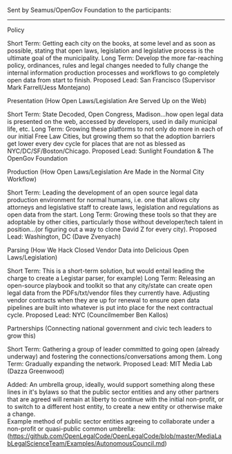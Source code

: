 Sent by Seamus/OpenGov Foundation to the participants:

-----


Policy 

Short Term: Getting each city on the books, at some level and as soon as possible, stating that open laws, legislation and legislative process is the ultimate goal of the municipality.
Long Term: Develop the more far-reaching policy, ordinances, rules and legal changes needed to fully change the internal information production processes and workflows to go completely open data from start to finish.
Proposed Lead: San Francisco (Supervisor Mark Farrell/Jess Montejano)

Presentation (How Open Laws/Legislation Are Served Up on the Web)

Short Term: State Decoded, Open Congress, Madison...how open legal data is presented on the web, accessed by developers, used in daily municipal life, etc.
Long Term: Growing these platforms to not only do more in each of our initial Free Law Cities, but growing them so that the adoption barriers get lower every dev cycle for places that are not as blessed as NYC/DC/SF/Boston/Chicago.
Proposed Lead: Sunlight Foundation & The OpenGov Foundation


Production (How Open Laws/Legislation Are Made in the Normal City Workflow)

Short Term: Leading the development of an open source legal data production environment for normal humans, i.e. one that allows city attorneys and legislative staff to create laws, legislation and regulations as open data from the start.
Long Term: Growing these tools so that they are adoptable by other cities, particularly those without developer/tech talent in position...(or figuring out a way to clone David Z for every city).
Proposed Lead: Washington, DC (Dave Zvenyach)


Parsing (How We Hack Closed Vendor Data into Delicious Open Laws/Legislation)

Short Term: This is a short-term solution, but would entail leading the charge to create a Legistar parser, for example)
Long Term: Releasing an open-source playbook and toolkit so that any city/state can create open legal data from the PDFs/txt/vendor files they currently have.  Adjusting vendor contracts when they are up for renewal to ensure open data pipelines are built into whatever is put into place for the next contractual cycle.
Proposed Lead: NYC (Councilmember Ben Kallos)


Partnerships (Connecting national government and civic tech leaders to grow this)

Short Term: Gathering a group of leader committed to going open (already underway) and fostering the connections/conversations among them.
Long Term: Gradually expanding the network.
Proposed Lead: MIT Media Lab (Dazza Greenwood)

Added: An umbrella group, ideally, would support something along these lines in it's bylaws so that the public sector entities and any other partners that are agreed will remain at liberty to continue with the initial non-profit, or to switch to a different host entity, to create a new entity or otherwise make a change.  
 Example method of public sector entities agreeing to collaborate under a non-profit or quasi-public common umbrella: (https://github.com/OpenLegalCode/OpenLegalCode/blob/master/MediaLabLegalScienceTeam/Examples/AutonomousCouncil.md)  


